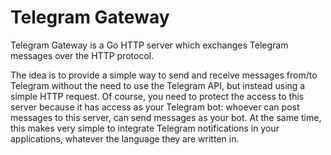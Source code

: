 # Telegram Gateway

Telegram Gateway is a Go HTTP server which exchanges Telegram messages over the HTTP protocol.

The idea is to provide a simple way to send and receive messages from/to Telegram without the need to use the Telegram API, but instead using a simple HTTP request. Of course, you need to protect the access to this server because it has access as your Telegram bot: whoever can post messages to this server, can send messages as your bot. At the same time, this makes very simple to integrate Telegram notifications in your applications, whatever the language they are written in.
